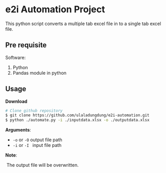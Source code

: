# e2i Automation Project

This python script converts a multiple tab excel file in to a single tab excel file. 

## Pre requisite

Software:

1. Python
2. Pandas module in python



## Usage

**Download**

```bash
# Clone github repository
$ git clone https://github.com/ulaladungdung/e2i-automation.git
$ python ./automate.py -i ./inputdata.xlsx -o ./outputdata.xlsx
```

**Arguments**: 

- `-o` or `-O`  output file path
- `-i` or `-I ` input file path

**Note**:

​      The output file will be overwritten.

